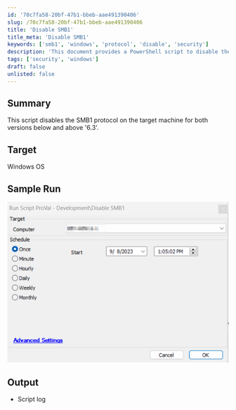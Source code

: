 ```yaml
---
id: '70c7fa58-20bf-47b1-bbeb-aae491390406'
slug: /70c7fa58-20bf-47b1-bbeb-aae491390406
title: 'Disable SMB1'
title_meta: 'Disable SMB1'
keywords: ['smb1', 'windows', 'protocol', 'disable', 'security']
description: 'This document provides a PowerShell script to disable the SMB1 protocol on Windows operating systems, applicable for versions below and above 6.3. It includes sample run output and logging details.'
tags: ['security', 'windows']
draft: false
unlisted: false
---
```


## Summary

This script disables the SMB1 protocol on the target machine for both versions below and above '6.3'.

## Target

Windows OS

## Sample Run

![Sample Run](../../../static/img/Disable-SMB1/image_1.png)

## Output

- Script log


